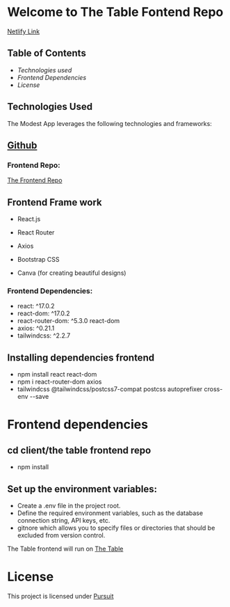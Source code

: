 # Welcome to The Table Fontend Repo 

[Netlify Link](https://super-sundae-459a13.netlify.app)


## Table of Contents
- _Technologies used_
- _Frontend Dependencies_
- _License_

##  Technologies Used
The Modest App leverages the following technologies and frameworks:

## [Github](https://github.com/)
### Frontend Repo:
[The Frontend Repo](https://github.com/pursuit-florence/Modesty-frontend.git)

## Frontend Frame work
- React.js
- React Router
- Axios


- Bootstrap CSS
- Canva (for creating beautiful designs)


### Frontend Dependencies: 
- react: ^17.0.2
- react-dom: ^17.0.2
- react-router-dom: ^5.3.0
react-dom
- axios: ^0.21.1
- tailwindcss: ^2.2.7



## Installing dependencies frontend
 - npm install react react-dom 
 - npm i react-router-dom axios  
 - tailwindcss @tailwindcss/postcss7-compat postcss autoprefixer cross-env --save

# Frontend dependencies 
 ## cd client/the table frontend repo  
 - npm install

 ## Set up the environment variables:

- Create a .env file in the project root.
- Define the required environment variables, such as the database connection string, API keys, etc.
- gitnore which allows you to specify files or directories that should be excluded from version control. 

The Table frontend will run on [The Table](http://localhost:3300)

# License
This project is licensed under [Pursuit](https://www.pursuit.org/)
